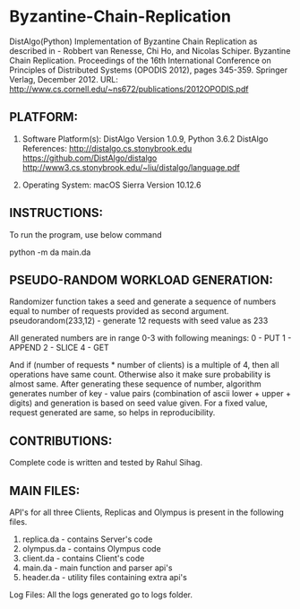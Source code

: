 # Byzantine-Chain-Replication
DistAlgo(Python) Implementation of Byzantine Chain Replication as described in - Robbert van Renesse, Chi Ho, and Nicolas Schiper.  Byzantine Chain Replication.  Proceedings of the 16th International Conference on Principles of Distributed Systems (OPODIS 2012), pages 345-359. Springer Verlag, December 2012.
URL: http://www.cs.cornell.edu/~ns672/publications/2012OPODIS.pdf

PLATFORM:
---------
1. Software Platform(s): DistAlgo Version 1.0.9, Python 3.6.2
DistAlgo References:
http://distalgo.cs.stonybrook.edu
https://github.com/DistAlgo/distalgo
http://www3.cs.stonybrook.edu/~liu/distalgo/language.pdf

2. Operating System: macOS Sierra Version 10.12.6

INSTRUCTIONS:
------------
To run the program, use below command

python -m da main.da <TestCaseFile>

PSEUDO-RANDOM WORKLOAD GENERATION:
-------------------
Randomizer function takes a seed and generate a sequence of numbers equal to number of requests provided as second argument.
pseudorandom(233,12) - generate 12 requests with seed value as 233

All generated numbers are in range 0-3 with following meanings:
0 - PUT
1 - APPEND
2 - SLICE
4 - GET

And if (number of requests * number of clients) is a multiple of 4, then all operations have same count. Otherwise also it make sure probability is almost same.
After generating these sequence of number, algorithm generates number of key - value pairs (combination of ascii lower + upper + digits) and generation is based on seed value given.
For a fixed value, request generated are same, so helps in reproducibility.

CONTRIBUTIONS:
-------------
Complete code is written and tested by Rahul Sihag.


MAIN FILES:
----------
API's for all three Clients, Replicas and Olympus is present in the following files.
1. replica.da - contains Server's code
2. olympus.da - contains Olympus code
3. client.da - contains Client's code
4. main.da - main function and parser api's
5. header.da - utility files containing extra api's

Log Files: All the logs generated go to logs folder.
